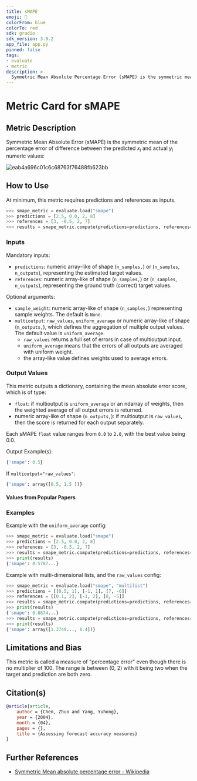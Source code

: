 ```yaml
---
title: sMAPE
emoji: 🤗 
colorFrom: blue
colorTo: red
sdk: gradio
sdk_version: 3.0.2
app_file: app.py
pinned: false
tags:
- evaluate
- metric
description: >-
  Symmetric Mean Absolute Percentage Error (sMAPE) is the symmetric mean percentage error difference between the predicted and actual values defined by Chen and Yang (2004).
---
```


# Metric Card for sMAPE


## Metric Description

Symmetric Mean Absolute Error (sMAPE) is the symmetric mean of the percentage error of difference between the predicted $x_i$ and actual $y_i$ numeric values:

![eab4a696c01c6c68763f76488fb623bb](https://user-images.githubusercontent.com/8100/200009801-ae8be6c8-facf-401b-8df0-3f80a458b9f4.png)


## How to Use

At minimum, this metric requires predictions and references as inputs.

```python
>>> smape_metric = evaluate.load("smape")
>>> predictions = [2.5, 0.0, 2, 8]
>>> references = [3, -0.5, 2, 7]
>>> results = smape_metric.compute(predictions=predictions, references=references)
```

### Inputs

Mandatory inputs: 
- `predictions`: numeric array-like of shape (`n_samples,`) or (`n_samples`, `n_outputs`), representing the estimated target values.
- `references`: numeric array-like of shape (`n_samples,`) or (`n_samples`, `n_outputs`), representing the ground truth (correct) target values.

Optional arguments:
- `sample_weight`: numeric array-like of shape (`n_samples,`) representing sample weights. The default is `None`.
- `multioutput`: `raw_values`, `uniform_average` or numeric array-like of shape (`n_outputs,`), which defines the aggregation of multiple output values. The default value is `uniform_average`.
  - `raw_values` returns a full set of errors in case of multioutput input.
  - `uniform_average` means that the errors of all outputs are averaged with uniform weight. 
  - the array-like value defines weights used to average errors.

### Output Values
This metric outputs a dictionary, containing the mean absolute error score, which is of type:
- `float`: if multioutput is `uniform_average` or an ndarray of weights, then the weighted average of all output errors is returned.
- numeric array-like of shape (`n_outputs,`): if multioutput is `raw_values`, then the score is returned for each output separately. 

Each sMAPE `float` value ranges from `0.0` to `2.0`, with the best value being 0.0.

Output Example(s):
```python
{'smape': 0.5}
```

If `multioutput="raw_values"`:
```python
{'smape': array([0.5, 1.5 ])}
```

#### Values from Popular Papers


### Examples

Example with the `uniform_average` config:
```python
>>> smape_metric = evaluate.load("smape")
>>> predictions = [2.5, 0.0, 2, 8]
>>> references = [3, -0.5, 2, 7]
>>> results = smape_metric.compute(predictions=predictions, references=references)
>>> print(results)
{'smape': 0.5787...}
```

Example with multi-dimensional lists, and the `raw_values` config:
```python
>>> smape_metric = evaluate.load("smape", "multilist")
>>> predictions = [[0.5, 1], [-1, 1], [7, -6]]
>>> references = [[0.1, 2], [-1, 2], [8, -5]]
>>> results = smape_metric.compute(predictions=predictions, references=references)
>>> print(results)
{'smape': 0.8874...}
>>> results = smape_metric.compute(predictions=predictions, references=references, multioutput='raw_values')
>>> print(results)
{'smape': array([1.3749..., 0.4])}
```

## Limitations and Bias
This metric is called a measure of "percentage error" even though there is no multiplier of 100. The range is between (0, 2) with it being two when the target and prediction are both zero. 

## Citation(s)

```bibtex
@article{article,
    author = {Chen, Zhuo and Yang, Yuhong},
    year = {2004},
    month = {04},
    pages = {},
    title = {Assessing forecast accuracy measures}
}
```

## Further References
- [Symmetric Mean absolute percentage error - Wikipedia](https://en.wikipedia.org/wiki/Symmetric_mean_absolute_percentage_error)
